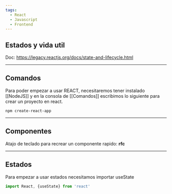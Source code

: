 ```yaml
---
tags:
  - React
  - Javascript
  - Frontend
---
```

## Estados y vida util
Doc: https://legacy.reactjs.org/docs/state-and-lifecycle.html

---
## Comandos

Para poder empezar a usar REACT, necesitaremos tener instalado [[NodeJS]] y en la consola de [[Comandos]] escribimos lo siguiente para crear un proyecto en react.
```shell
npm create-react-app
```



---
## Componentes

Atajo de teclado para recrear un componente rapido: **rfc** 



---
## Estados

Para empezar a usar estados necesitamos importar useState
```jsx
import React, {useState} from 'react'
```



